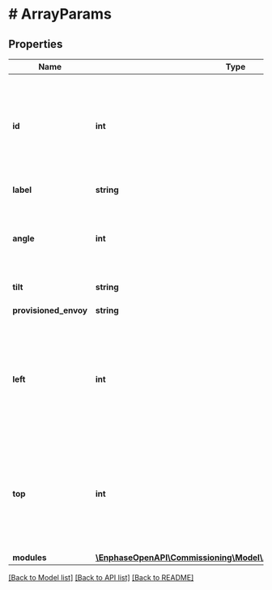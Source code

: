 # # ArrayParams

## Properties

Name | Type | Description | Notes
------------ | ------------- | ------------- | -------------
**id** | **int** | ID of the array. ID cannot be changed. It is only used to identify the array that needs to be updated. | [optional]
**label** | **string** | Name of the array. |
**angle** | **int** | Angle of the array. Rotate the array clockwise by the given value. |
**tilt** | **string** | Tilt of the array. |
**provisioned_envoy** | **string** | Provisioned envoy. |
**left** | **int** | Left axis position of array. Increase the value to move the array to the right, and decrease to move it to the left. |
**top** | **int** | Top axis position of array. Increase the value to move the array up, and decrease to move it down. |
**modules** | [**\EnphaseOpenAPI\Commissioning\Model\ArrayParamsModulesInner[]**](ArrayParamsModulesInner.md) |  |

[[Back to Model list]](../../README.md#models) [[Back to API list]](../../README.md#endpoints) [[Back to README]](../../README.md)
